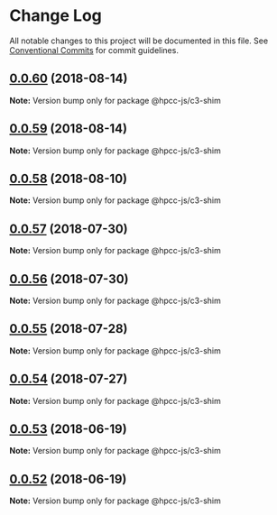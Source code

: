 # Change Log

All notable changes to this project will be documented in this file.
See [Conventional Commits](https://conventionalcommits.org) for commit guidelines.

<a name="0.0.60"></a>
## [0.0.60](https://github.com/hpcc-systems/Visualization/compare/@hpcc-js/c3-shim@0.0.59...@hpcc-js/c3-shim@0.0.60) (2018-08-14)




**Note:** Version bump only for package @hpcc-js/c3-shim

<a name="0.0.59"></a>
## [0.0.59](https://github.com/hpcc-systems/Visualization/compare/@hpcc-js/c3-shim@0.0.58...@hpcc-js/c3-shim@0.0.59) (2018-08-14)




**Note:** Version bump only for package @hpcc-js/c3-shim

<a name="0.0.58"></a>
## [0.0.58](https://github.com/hpcc-systems/Visualization/compare/@hpcc-js/c3-shim@0.0.57...@hpcc-js/c3-shim@0.0.58) (2018-08-10)




**Note:** Version bump only for package @hpcc-js/c3-shim

<a name="0.0.57"></a>
## [0.0.57](https://github.com/hpcc-systems/Visualization/compare/@hpcc-js/c3-shim@0.0.56...@hpcc-js/c3-shim@0.0.57) (2018-07-30)




**Note:** Version bump only for package @hpcc-js/c3-shim

<a name="0.0.56"></a>
## [0.0.56](https://github.com/hpcc-systems/Visualization/compare/@hpcc-js/c3-shim@0.0.55...@hpcc-js/c3-shim@0.0.56) (2018-07-30)




**Note:** Version bump only for package @hpcc-js/c3-shim

<a name="0.0.55"></a>
## [0.0.55](https://github.com/hpcc-systems/Visualization/compare/@hpcc-js/c3-shim@0.0.54...@hpcc-js/c3-shim@0.0.55) (2018-07-28)




**Note:** Version bump only for package @hpcc-js/c3-shim

<a name="0.0.54"></a>
## [0.0.54](https://github.com/hpcc-systems/Visualization/compare/@hpcc-js/c3-shim@0.0.53...@hpcc-js/c3-shim@0.0.54) (2018-07-27)




**Note:** Version bump only for package @hpcc-js/c3-shim

<a name="0.0.53"></a>
## [0.0.53](https://github.com/hpcc-systems/Visualization/compare/@hpcc-js/c3-shim@0.0.52...@hpcc-js/c3-shim@0.0.53) (2018-06-19)




**Note:** Version bump only for package @hpcc-js/c3-shim

<a name="0.0.52"></a>
## [0.0.52](https://github.com/hpcc-systems/Visualization/compare/@hpcc-js/c3-shim@0.0.51...@hpcc-js/c3-shim@0.0.52) (2018-06-19)




**Note:** Version bump only for package @hpcc-js/c3-shim
